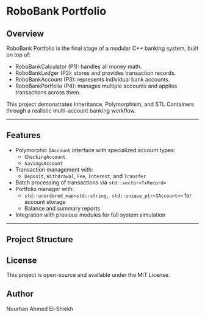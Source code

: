 # RoboBank Portfolio

## Overview
RoboBank Portfolio is the final stage of a modular C++ banking system, built on top of:
- RoboBankCalculator (P1): handles all money math.
- RoboBankLedger (P2): stores and provides transaction records.
- RoboBankAccount (P3): represents individual bank accounts.
- RoboBankPortfolio (P4): manages multiple accounts and applies transactions across them.

This project demonstrates Inheritance, Polymorphism, and STL Containers through a realistic multi-account banking workflow.

---

## Features
- Polymorphic `IAccount` interface with specialized account types:
  - `CheckingAccount`
  - `SavingsAccount`
- Transaction management with:
  - `Deposit`, `Withdrawal`, `Fee`, `Interest`, and `Transfer`
- Batch processing of transactions via `std::vector<TxRecord>`
- Portfolio manager with:
  - `std::unordered_map<std::string, std::unique_ptr<IAccount>>` for account storage
  - Balance and summary reports
- Integration with previous modules for full system simulation

---

## Project Structure
## License
This project is open-source and available under the MIT License.

## Author
Nourhan Ahmed El-Shiekh  
